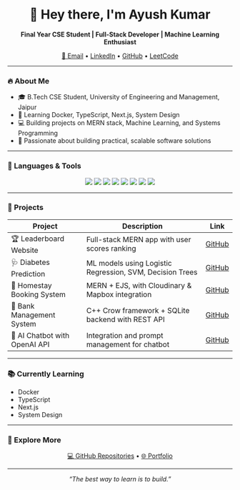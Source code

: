 <h1 align="center">👋 Hey there, I'm Ayush Kumar</h1>
<p align="center">
  <b>Final Year CSE Student | Full-Stack Developer | Machine Learning Enthusiast</b><br>
</p>

<p align="center">
  <a href="mailto:ayushshaw022@gmail.com" target="_blank">📧 Email</a> • 
  <a href="https://www.linkedin.com/in/ayush-kumar-01173a205/" target="_blank">LinkedIn</a> • 
  <a href="https://github.com/Ayushkumar022" target="_blank">GitHub</a> • 
  <a href="https://leetcode.com/u/Ayushkumar022/" target="_blank">LeetCode</a>
</p>

---

### 🔥 About Me
- 🎓 B.Tech CSE Student, University of Engineering and Management, Jaipur  
- 🌱 Learning Docker, TypeScript, Next.js, System Design  
- 💻 Building projects on MERN stack, Machine Learning, and Systems Programming  
- 🚀 Passionate about building practical, scalable software solutions  

---

### 🔧 Languages & Tools
<p align="center">
  <img src="https://img.shields.io/badge/-HTML5-E34F26?style=flat&logo=html5&logoColor=white" />
  <img src="https://img.shields.io/badge/-CSS3-1572B6?style=flat&logo=css3" />
  <img src="https://img.shields.io/badge/-JavaScript-F7DF1E?style=flat&logo=javascript&logoColor=black" />
  <img src="https://img.shields.io/badge/-MongoDB-47A248?style=flat&logo=mongodb&logoColor=white" />
  <img src="https://img.shields.io/badge/-React-61DAFB?style=flat&logo=react" />
  <img src="https://img.shields.io/badge/-Node.js-339933?style=flat&logo=node.js&logoColor=white" />
  <img src="https://img.shields.io/badge/-Python-3776AB?style=flat&logo=python&logoColor=white" />
  <img src="https://img.shields.io/badge/-C++-00599C?style=flat&logo=c%2B%2B&logoColor=white" />
</p>

---

### 🚀 Projects

| Project | Description | Link |
|---------|-------------|------|
| 🏆 Leaderboard Website | Full-stack MERN app with user scores ranking | [GitHub](https://github.com/Ayushkumar022/Leaderboard-MERN) |
| 🩺 Diabetes Prediction | ML models using Logistic Regression, SVM, Decision Trees | [GitHub](https://github.com/Ayushkumar022/Diabetes-Prediction) |
| 🏡 Homestay Booking System | MERN + EJS, with Cloudinary & Mapbox integration | [GitHub](https://github.com/Ayushkumar022/Homestay-Booking-System) |
| 🏦 Bank Management System | C++ Crow framework + SQLite backend with REST API | [GitHub](https://github.com/Ayushkumar022/Bank-Management-Crow) |
| 🤖 AI Chatbot with OpenAI API | Integration and prompt management for chatbot | [GitHub](https://github.com/Ayushkumar022/AI-Chatbot-OpenAI) |

---

### 📚 Currently Learning
- Docker  
- TypeScript  
- Next.js  
- System Design  

---

### 📂 Explore More
<p align="center">
  <a href="https://github.com/Ayushkumar022" target="_blank">💻 GitHub Repositories</a> •
  <a href="https://ayushkumar022.github.io" target="_blank">🌐 Portfolio</a>
</p>

---

<p align="center">
  <i>“The best way to learn is to build.”</i>
</p>
